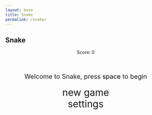 ```yaml
---
layout: base
title: Snake
permalink: /snake/
---
```


<style>

    body{
    }
    .wrap{
        margin-left: auto;
        margin-right: auto;
    }

canvas {
    display: none;
    border-style: solid;
    border-width: 10px;
    border-image: repeating-linear-gradient(45deg, #FF0000, #FF0000 10px, #FFFFFF 10px, #FFFFFF 20px) 1;
}

    canvas:focus{
        outline: none;
    }

    /* All screens style */
    #gameover p, #setting p, #menu p{
        font-size: 20px;
    }

    #gameover a, #setting a, #menu a{
        font-size: 30px;
        display: block;
    }

    #gameover a:hover, #setting a:hover, #menu a:hover{
        cursor: pointer;
    }

    #gameover a:hover::before, #setting a:hover::before, #menu a:hover::before{
        content: ">";
        margin-right: 10px;
    }

    #menu{
        display: block;
    }

    #gameover{
        display: none;
    }

    #setting{
        display: none;
    }

    #setting input{
        display:none;
    }

    #setting label{
        cursor: pointer;
    }

    #setting input:checked + label{
        background-color: #FFF;
        color: #000;
    }
</style>

<h2>Snake</h2>
<div class="container">
    <header class="pb-3 mb-4 border-bottom border-primary text-dark">
        <p class="fs-4">Score: <span id="score_value">0</span></p>
    </header>
    <div class="container bg-secondary" style="text-align:center;">
        <!-- Main Menu -->
        <div id="menu" class="py-4 text-light">
            <p>Welcome to Snake, press <span style="background-color: #FFFFFF; color: #000000">space</span> to begin</p>
            <a id="new_game" class="link-alert">new game</a>
            <a id="setting_menu" class="link-alert">settings</a>
        </div>
        <!-- Game Over -->
        <div id="gameover" class="py-4 text-light">
            <p>Game Over, press <span style="background-color: #FFFFFF; color: #000000">space</span> to try again</p>
            <a id="new_game1" class="link-alert">new game</a>
            <a id="setting_menu1" class="link-alert">settings</a>
        </div>
        <!-- Play Screen -->
        <canvas id="snake" class="wrap" width="320" height="320" tabindex="1"></canvas>
        <!-- Settings Screen -->
        <div id="setting" class="py-4 text-light">
            <p>Settings Screen, press <span style="background-color: #FFFFFF; color: #000000">space</span> to go back to playing</p>
            <a id="new_game2" class="link-alert">new game</a>
            <br>
            <p>Speed:
                <input id="speed1" type="radio" name="speed" value="120" checked/>
                <label for="speed1">Slow</label>
                <input id="speed2" type="radio" name="speed" value="75"/>
                <label for="speed2">Normal</label>
                <input id="speed3" type="radio" name="speed" value="35"/>
                <label for="speed3">Fast</label>
            </p>
            <p>Wall:
                <input id="wallon" type="radio" name="wall" value="1" checked/>
                <label for="wallon">On</label>
                <input id="walloff" type="radio" name="wall" value="0"/>
                <label for="walloff">Off</label>
            </p>
        </div>
    </div>
</div>

<script>
    (function(){
    /* Attributes of Game */
    /////////////////////////////////////////////////////////////
    // Canvas & Context
    const canvas = document.getElementById("snake");
    const ctx = canvas.getContext("2d");
    // HTML Game IDs
    const SCREEN_SNAKE = 0;
    const screen_snake = document.getElementById("snake");
    const ele_score = document.getElementById("score_value");
    const speed_setting = document.getElementsByName("speed");
    const wall_setting = document.getElementsByName("wall");
    // HTML Screen IDs (div)
    const SCREEN_MENU = -1, SCREEN_GAME_OVER=1, SCREEN_SETTING=2;
    const screen_menu = document.getElementById("menu");
    const screen_game_over = document.getElementById("gameover");
    const screen_setting = document.getElementById("setting");
    // HTML Event IDs (a tags)
    const button_new_game = document.getElementById("new_game");
    const button_new_game1 = document.getElementById("new_game1");
    const button_new_game2 = document.getElementById("new_game2");
    const button_setting_menu = document.getElementById("setting_menu");
    const button_setting_menu1 = document.getElementById("setting_menu1");
    // Game Control
    const BLOCK = 10;   // size of block rendering
    let SCREEN = SCREEN_MENU;
    let snake;
    let snake_dir;
    let snake_next_dir;
    let snake_speed;
    let food = {x: 0, y: 0};
    let score;
    let wall;
    /* Display Control */
    /////////////////////////////////////////////////////////////
    // 0 for the game
    // 1 for the main menu
    // 2 for the settings screen
    // 3 for the game over screen
    let showScreen = function(screen_opt){
        SCREEN = screen_opt;
        switch(screen_opt){
            case SCREEN_SNAKE:
                screen_snake.style.display = "block";
                screen_menu.style.display = "none";
                screen_setting.style.display = "none";
                screen_game_over.style.display = "none";
                break;
            case SCREEN_GAME_OVER:
                screen_snake.style.display = "block";
                screen_menu.style.display = "none";
                screen_setting.style.display = "none";
                screen_game_over.style.display = "block";
                break;
            case SCREEN_SETTING:
                screen_snake.style.display = "none";
                screen_menu.style.display = "none";
                screen_setting.style.display = "block";
                screen_game_over.style.display = "none";
                break;
        }
    }
    /* Actions and Events  */
    /////////////////////////////////////////////////////////////
    window.onload = function(){
        // HTML Events to Functions
        button_new_game.onclick = function(){newGame();};
        button_new_game1.onclick = function(){newGame();};
        button_new_game2.onclick = function(){newGame();};
        button_setting_menu.onclick = function(){showScreen(SCREEN_SETTING);};
        button_setting_menu1.onclick = function(){showScreen(SCREEN_SETTING);};
        // speed
        setSnakeSpeed(150);
        for(let i = 0; i < speed_setting.length; i++){
            speed_setting[i].addEventListener("click", function(){
                for(let i = 0; i < speed_setting.length; i++){
                    if(speed_setting[i].checked){
                        setSnakeSpeed(speed_setting[i].value);
                    }
                }
            });
        }
        // wall setting
        setWall(1);
        for(let i = 0; i < wall_setting.length; i++){
            wall_setting[i].addEventListener("click", function(){
                for(let i = 0; i < wall_setting.length; i++){
                    if(wall_setting[i].checked){
                        setWall(wall_setting[i].value);
                    }
                }
            });
        }
        // activate window events
        window.addEventListener("keydown", function(evt) {
            // spacebar detected
            if(evt.code === "Space" && SCREEN !== SCREEN_SNAKE)
                newGame();
        }, true);
    }
    /* Snake is on the Go (Driver Function)  */
    /////////////////////////////////////////////////////////////
    let mainLoop = function(){
        let _x = snake[0].x;
        let _y = snake[0].y;
        snake_dir = snake_next_dir;   // read async event key
        // Direction 0 - Up, 1 - Right, 2 - Down, 3 - Left
        switch(snake_dir){
            case 0: _y--; break;
            case 1: _x++; break;
            case 2: _y++; break;
            case 3: _x--; break;
        }
        snake.pop(); // tail is removed
        snake.unshift({x: _x, y: _y}); // head is new in new position/orientation
        // Wall Checker
        if(wall === 1){
            // Wall on, Game over test
            if (snake[0].x < 0 || snake[0].x === canvas.width / BLOCK || snake[0].y < 0 || snake[0].y === canvas.height / BLOCK){
                showScreen(SCREEN_GAME_OVER);
                return;
            }
        }else{
            // Wall Off, Circle around
            for(let i = 0, x = snake.length; i < x; i++){
                if(snake[i].x < 0){
                    snake[i].x = snake[i].x + (canvas.width / BLOCK);
                }
                if(snake[i].x === canvas.width / BLOCK){
                    snake[i].x = snake[i].x - (canvas.width / BLOCK);
                }
                if(snake[i].y < 0){
                    snake[i].y = snake[i].y + (canvas.height / BLOCK);
                }
                if(snake[i].y === canvas.height / BLOCK){
                    snake[i].y = snake[i].y - (canvas.height / BLOCK);
                }
            }
        }
        // Snake vs Snake checker
        for(let i = 1; i < snake.length; i++){
            // Game over test
            if (snake[0].x === snake[i].x && snake[0].y === snake[i].y){
                showScreen(SCREEN_GAME_OVER);
                return;
            }
        }
        // Snake eats food checker
        if(checkBlock(snake[0].x, snake[0].y, food.x, food.y)){
            snake[snake.length] = {x: snake[0].x, y: snake[0].y};
            altScore(++score);
            addFood();
            activeDot(food.x, food.y); // Redraw food
        }
        // Repaint canvas
        ctx.beginPath();
        ctx.fillStyle = "white";
        ctx.fillRect(0, 0, canvas.width, canvas.height);

        // Draw the snake and food
        const headEmoji = "🎅🏼";
        const bodyEmoji = "🛷";
        const foodEmoji = "🎁";
        
        // Draw the snake
        for (let i = 0; i < snake.length; i++) {
            let emoji = (i === 0) ? headEmoji : bodyEmoji;
            activeDot(snake[i].x, snake[i].y, emoji);
        }

        // Draw the food
        activeDot(food.x, food.y, foodEmoji);

        // Recursive call after speed delay
        setTimeout(mainLoop, snake_speed);
    }
    /* New Game setup */
    /////////////////////////////////////////////////////////////
    let newGame = function(){
        // snake game screen
        showScreen(SCREEN_SNAKE);
        screen_snake.focus();
        // game score to zero
        score = 0;
        altScore(score);
        // initial snake
        snake = [];
        snake.push({x: 0, y: 15});
        snake_next_dir = 1;
        // food on canvas
        addFood();
        // activate canvas event
        canvas.onkeydown = function(evt) {
            changeDir(evt.keyCode);
        }
        mainLoop();
    }
    /* Key Inputs and Actions */
    /////////////////////////////////////////////////////////////
    let changeDir = function(key){
        // test key and switch direction
        switch(key) {
            case 37:    // left arrow
                if (snake_dir !== 1)    // not right
                    snake_next_dir = 3; // then switch left
                break;
            case 38:    // up arrow
                if (snake_dir !== 2)    // not down
                    snake_next_dir = 0; // then switch up
                break;
            case 39:    // right arrow
                if (snake_dir !== 3)    // not left
                    snake_next_dir = 1; // then switch right
                break;
            case 40:    // down arrow
                if (snake_dir !== 0)    // not up
                    snake_next_dir = 2; // then switch down
                break;
        }
    }
    /* Dot for Food or Snake part */
    /////////////////////////////////////////////////////////////
    let activeDot = function(x, y, emoji = false){
        if (emoji) {
            // Draw the emoji for food or snake part
            ctx.font = `${BLOCK}px Arial`; // Adjust font size to match BLOCK size
            ctx.textAlign = "center";
            ctx.textBaseline = "middle";
            ctx.fillText(emoji, x * BLOCK + BLOCK / 2, y * BLOCK + BLOCK / 2); // Center the emoji
        } else {
            // Draw the snake part (in case emoji is not used)
            ctx.fillStyle = "#FFFFFF";
            ctx.fillRect(x * BLOCK, y * BLOCK, BLOCK, BLOCK);
        }
    };

    /* Random food placement */
    /////////////////////////////////////////////////////////////
    let addFood = function(){
        food.x = Math.floor(Math.random() * ((canvas.width / BLOCK) - 1));
        food.y = Math.floor(Math.random() * ((canvas.height / BLOCK) - 1));
    }
    /* Score updating function */
    /////////////////////////////////////////////////////////////
    let altScore = function(score){
        ele_score.innerHTML = score;
    }
    /* Speed setter for game */
    /////////////////////////////////////////////////////////////
    let setSnakeSpeed = function(speed){
        snake_speed = speed;
    }
    /* Wall enable/disable */
    /////////////////////////////////////////////////////////////
    let setWall = function(option){
        wall = option;
    }
    /* Block compare function */
    /////////////////////////////////////////////////////////////
    let checkBlock = function(x1, y1, x2, y2){
        if(x1 === x2 && y1 === y2) return true;
        return false;
    }

})();
